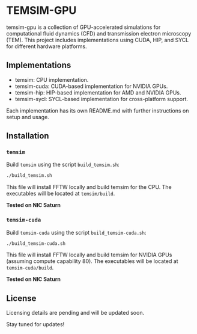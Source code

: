 # TEMSIM-GPU

temsim-gpu is a collection of GPU-accelerated simulations for computational fluid dynamics (CFD) and transmission electron microscopy (TEM). This project includes implementations using CUDA, HIP, and SYCL for different hardware platforms.

## Implementations

- temsim: CPU implementation.
- temsim-cuda: CUDA-based implementation for NVIDIA GPUs.
- temsim-hip: HIP-based implementation for AMD and NVIDIA GPUs.
- temsim-sycl: SYCL-based implementation for cross-platform support.

Each implementation has its own README.md with further instructions on setup and usage.

## Installation

### `temsim`

Build `temsim` using the script `build_temsim.sh`:
```bash
./build_temsim.sh
```

This file will install FFTW locally and build temsim for the CPU. The executables will be located at `temsim/build`.

**Tested on NIC Saturn**

### `temsim-cuda`

Build `temsim-cuda` using the script `build_temsim-cuda.sh`:
```bash
./build_temsim-cuda.sh
```

This file will install FFTW locally and build temsim for NVIDIA GPUs (assuming compute capability 80). The executables will be located at `temsim-cuda/build`.

**Tested on NIC Saturn**

## License

Licensing details are pending and will be updated soon.

Stay tuned for updates!
